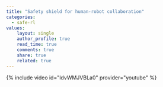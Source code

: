 ```yaml
---
title: "Safety shield for human-robot collaboration"
categories: 
  - safe-rl
values:
    layout: single
    author_profile: true
    read_time: true
    comments: true
    share: true
    related: true
---
```

{% include video id="ldvWMJVBLa0" provider="youtube" %}
